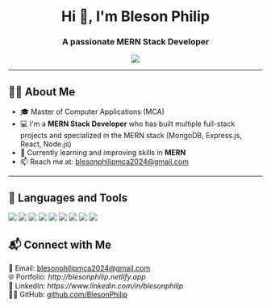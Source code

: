 <html>
 <body>
  <h1 align="center">Hi 👋, I'm Bleson Philip</h1>
<h3 align="center">A passionate MERN Stack Developer</h3>

<p align="center">
  <img src="https://readme-typing-svg.herokuapp.com/?lines=Full+Stack+Web+Developer;MERN+Stack+Specialist;Always+learning+new+things!&center=true&width=500&height=45">
</p>

---

<h2>🙋‍♂️ About Me</h2>

<ul>
  <li>🎓 Master of Computer Applications (MCA)</li>
  <li>💻 I'm a <strong>MERN Stack Developer</strong> who has built multiple full-stack projects and specialized in the MERN stack (MongoDB, Express.js, React, Node.js)</li>
  <li>🌱 Currently learning and improving skills in <strong>MERN</strong> </li>
  <li>📫 Reach me at: <a href="mailto:blesonphilipmca2024@gmail.com">blesonphilipmca2024@gmail.com</a></li>
</ul>

---

<h2>🚀 Languages and Tools</h2>

<p align="left">
  <img src="https://img.shields.io/badge/HTML5-E34F26?style=for-the-badge&logo=html5&logoColor=white"/>
  <img src="https://img.shields.io/badge/CSS3-1572B6?style=for-the-badge&logo=css3&logoColor=white"/>
  <img src="https://img.shields.io/badge/JavaScript-F7DF1E?style=for-the-badge&logo=javascript&logoColor=black"/>
  <img src="https://img.shields.io/badge/React-20232A?style=for-the-badge&logo=react&logoColor=61DAFB"/>
  <img src="https://img.shields.io/badge/Node.js-339933?style=for-the-badge&logo=nodedotjs&logoColor=white"/>
  <img src="https://img.shields.io/badge/Express.js-000000?style=for-the-badge&logo=express&logoColor=white"/>
  <img src="https://img.shields.io/badge/MongoDB-4EA94B?style=for-the-badge&logo=mongodb&logoColor=white"/>
  <img src="https://img.shields.io/badge/PHP-777BB4?style=for-the-badge&logo=php&logoColor=white"/>
  <img src="https://img.shields.io/badge/Python-3776AB?style=for-the-badge&logo=python&logoColor=white"/>
</p>



<h2>📬 Connect with Me</h2>

<p align="left">
  📧 Email: <a href="mailto:blesonphilipmca2024@gmail.com">blesonphilipmca2024@gmail.com</a><br>
  🌐 Portfolio: <em>http://blesonphilip.netlify.app</em><br>
  💼 LinkedIn: <em>https://www.linkedin.com/in/blesonphilip</em><br>
  🧑‍💻 GitHub: <a href="https://github.com/BlesonPhilip">github.com/BlesonPhilip</a>
</p>


 </body>
</html>
